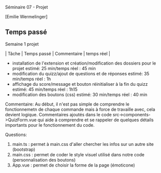 Séminaire 07 - Projet

[Emilie Wermelinger]

## Temps passé

Semaine 1 projet

| Tâche | Temps passé | Commentaire | temps réel |

- installation de l'extension et création/modification des dossiers pour le projet
  estimé: 25 min/temps réel : 45 min
- modification du quizz/ajout de questions et de réponses
  estimé: 35 min/temps réel : 1h
- affichage du score/message et bouton réinitialiser à la fin du quizz
  estimé: 45 min/temps réel : 1h15
- modification des boutons (css)
  estimé: 30 min/temps réel : 40 min

Commentaire:
Au début, il n'est pas simple de comprendre le fonctionnemetn de chaque commande mais à force de travaille avec, cela devient logique.
Commentaires ajoutés dans le code src->components->QuizForm.vue qui aide à comprendre et se rappeler de quelques détails importants pour le fonctionnement du code.

Questions:

1. main.ts : permet à main.css d'aller chercher les infos sur un autre site (bootstrap)
2. main.css : permet de coder le style visuel utilisé dans notre code (personnalisation des boutons)
3. App.vue : permet de choisir la forme de la page (émoticone)
